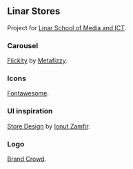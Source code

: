 <h2>Linar Stores</h2>
<p>Project for <a href="https://linar.ng/">Linar School of Media and ICT</a>.</p>

<h3>Carousel</h3>
<p><a href="https://flickity.metafizzy.co/">Flickity</a> by <a href="https://github.com/metafizzy">Metafizzy</a>.</p>

<h3>Icons</h3>
<p><a href="https://fontawesome.com/">Fontawesome</a>.</p>

<h3>UI inspiration</h3>
<p><a href="https://dribbble.com/shots/15486971-Store-Design">Store Design</a> by <a href="https://dribbble.com/ionuss">Ionut Zamfir</a>.</p>

<h3>Logo</h3>
<p><a href="https://brandcrowd.com">Brand Crowd</a>.</p>
